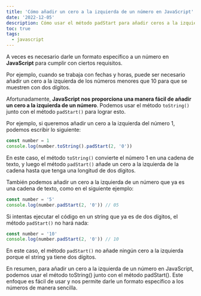```yaml
---
title: 'Cómo añadir un cero a la izquierda de un número en JavaScript'
date: '2022-12-05'
description: Cómo usar el método padStart para añadir ceros a la izquierda de un número en JavaScript
toc: true
tags:
  - javascript
---
```


A veces es necesario darle un formato específico a un número en **JavaScript** para cumplir con ciertos requisitos.

Por ejemplo, cuando se trabaja con fechas y horas, puede ser necesario añadir un cero a la izquierda de los números menores que 10 para que se muestren con dos dígitos.

Afortunadamente, **JavaScript nos proporciona una manera fácil de añadir un cero a la izquierda de un número**. Podemos usar el método `toString()` junto con el método `padStart()` para lograr esto.

Por ejemplo, si queremos añadir un cero a la izquierda del número 1, podemos escribir lo siguiente:

```javascript
const number = 1
console.log(number.toString().padStart(2, '0'))
```

En este caso, el método `toString()` convierte el número 1 en una cadena de texto, y luego el método `padStart()` añade un cero a la izquierda de la cadena hasta que tenga una longitud de dos dígitos.

También podemos añadir un cero a la izquierda de un número que ya es una cadena de texto, como en el siguiente ejemplo:

```javascript
const number = '5'
console.log(number.padStart(2, '0')) // 05
```

Si intentas ejecutar el código en un string que ya es de dos dígitos, el método `padStart()` no hará nada:

```javascript
const number = '10'
console.log(number.padStart(2, '0')) // 10
```

En este caso, el método `padStart()` no añade ningún cero a la izquierda porque el string ya tiene dos dígitos.

En resumen, para añadir un cero a la izquierda de un número en JavaScript, podemos usar el método toString() junto con el método padStart(). Este enfoque es fácil de usar y nos permite darle un formato específico a los números de manera sencilla.
